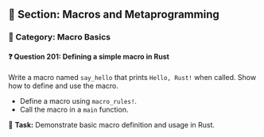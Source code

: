 ## 📘 Section: Macros and Metaprogramming  
### 🔹 Category: Macro Basics  
#### ❓ Question 201: Defining a simple macro in Rust

Write a macro named `say_hello` that prints `Hello, Rust!` when called. Show how to define and use the macro.

- Define a macro using `macro_rules!`.
- Call the macro in a `main` function.

🔧 **Task:** Demonstrate basic macro definition and usage in Rust.

